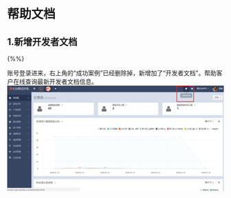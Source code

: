 # 帮助文档

## 1.新增开发者文档

{%%}

账号登录进来，右上角的“成功案例”已经删除掉，新增加了“开发者文档”。帮助客户在线查询最新开发者文档信息。![](/assets/1516097017.png)

